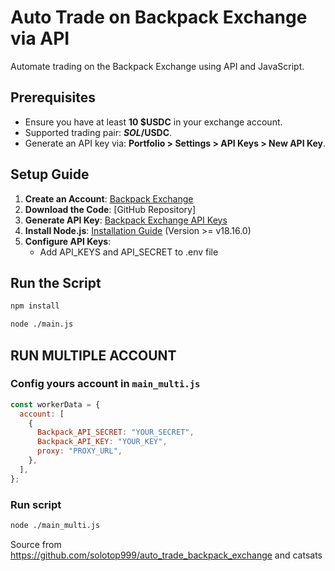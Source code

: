 # Auto Trade on Backpack Exchange via API

Automate trading on the Backpack Exchange using API and JavaScript.

## Prerequisites

- Ensure you have at least **10 $USDC** in your exchange account.
- Supported trading pair: **$SOL/$USDC**.
- Generate an API key via: **Portfolio > Settings > API Keys > New API Key**.

## Setup Guide

1. **Create an Account**: [Backpack Exchange](https://backpack.exchange/refer/15pgbk1r)
2. **Download the Code**: [GitHub Repository]
3. **Generate API Key**: [Backpack Exchange API Keys](https://backpack.exchange/settings/api-keys)
4. **Install Node.js**: [Installation Guide](https://www.geeksforgeeks.org/installation-of-node-js-on-windows) (Version >= v18.16.0)
5. **Configure API Keys**:
   - Add API_KEYS and API_SECRET to .env file

## Run the Script

```sh
npm install
```

```sh
node ./main.js
```

## RUN MULTIPLE ACCOUNT

### Config yours account in `main_multi.js`

```js
const workerData = {
  account: [
    {
      Backpack_API_SECRET: "YOUR_SECRET",
      Backpack_API_KEY: "YOUR_KEY",
      proxy: "PROXY_URL",
    },
  ],
};
```

### Run script

```sh
node ./main_multi.js
```


Source from https://github.com/solotop999/auto_trade_backpack_exchange and catsats